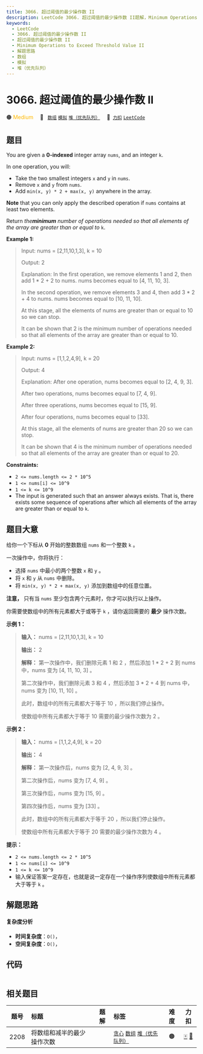 ```yaml
---
title: 3066. 超过阈值的最少操作数 II
description: LeetCode 3066. 超过阈值的最少操作数 II题解，Minimum Operations to Exceed Threshold Value II，包含解题思路、复杂度分析以及完整的 JavaScript 代码实现。
keywords:
  - LeetCode
  - 3066. 超过阈值的最少操作数 II
  - 超过阈值的最少操作数 II
  - Minimum Operations to Exceed Threshold Value II
  - 解题思路
  - 数组
  - 模拟
  - 堆（优先队列）
---
```


# 3066. 超过阈值的最少操作数 II

🟠 <font color=#ffb800>Medium</font>&emsp; 🔖&ensp; [`数组`](/tag/array.md) [`模拟`](/tag/simulation.md) [`堆（优先队列）`](/tag/heap-priority-queue.md)&emsp; 🔗&ensp;[`力扣`](https://leetcode.cn/problems/minimum-operations-to-exceed-threshold-value-ii) [`LeetCode`](https://leetcode.com/problems/minimum-operations-to-exceed-threshold-value-ii)

## 题目

You are given a **0-indexed** integer array `nums`, and an integer `k`.

In one operation, you will:

  * Take the two smallest integers `x` and `y` in `nums`.
  * Remove `x` and `y` from `nums`.
  * Add `min(x, y) * 2 + max(x, y)` anywhere in the array.

**Note** that you can only apply the described operation if `nums` contains at
least two elements.

Return _the**minimum** number of operations needed so that all elements of the
array are greater than or equal to_ `k`.



**Example 1:**

> Input: nums = [2,11,10,1,3], k = 10
> 
> Output: 2
> 
> Explanation: In the first operation, we remove elements 1 and 2, then add 1 * 2 + 2 to nums. nums becomes equal to [4, 11, 10, 3].
> 
> In the second operation, we remove elements 3 and 4, then add 3 * 2 + 4 to nums. nums becomes equal to [10, 11, 10].
> 
> At this stage, all the elements of nums are greater than or equal to 10 so we can stop.
> 
> It can be shown that 2 is the minimum number of operations needed so that all elements of the array are greater than or equal to 10.

**Example 2:**

> Input: nums = [1,1,2,4,9], k = 20
> 
> Output: 4
> 
> Explanation: After one operation, nums becomes equal to [2, 4, 9, 3].
> 
> After two operations, nums becomes equal to [7, 4, 9].
> 
> After three operations, nums becomes equal to [15, 9].
> 
> After four operations, nums becomes equal to [33].
> 
> At this stage, all the elements of nums are greater than 20 so we can stop.
> 
> It can be shown that 4 is the minimum number of operations needed so that all elements of the array are greater than or equal to 20.



**Constraints:**

  * `2 <= nums.length <= 2 * 10^5`
  * `1 <= nums[i] <= 10^9`
  * `1 <= k <= 10^9`
  * The input is generated such that an answer always exists. That is, there exists some sequence of operations after which all elements of the array are greater than or equal to `k`.


## 题目大意

给你一个下标从 **0**  开始的整数数组 `nums` 和一个整数 `k` 。

一次操作中，你将执行：

  * 选择 `nums` 中最小的两个整数 `x` 和 `y` 。
  * 将 `x` 和 `y` 从 `nums` 中删除。
  * 将 `min(x, y) * 2 + max(x, y)` 添加到数组中的任意位置。

**注意，** 只有当 `nums` 至少包含两个元素时，你才可以执行以上操作。

你需要使数组中的所有元素都大于或等于 `k` ，请你返回需要的 **最少**  操作次数。



**示例 1：**

> 
> 
> 
> 
> 
> **输入：** nums = [2,11,10,1,3], k = 10
> 
> **输出：** 2
> 
> **解释：** 第一次操作中，我们删除元素 1 和 2 ，然后添加 1 * 2 + 2 到 nums 中，nums 变为 [4, 11, 10, 3] 。
> 
> 第二次操作中，我们删除元素 3 和 4 ，然后添加 3 * 2 + 4 到 nums 中，nums 变为 [10, 11, 10] 。
> 
> 此时，数组中的所有元素都大于等于 10 ，所以我们停止操作。
> 
> 使数组中所有元素都大于等于 10 需要的最少操作次数为 2 。
> 
> 

**示例 2：**

> 
> 
> 
> 
> 
> **输入：** nums = [1,1,2,4,9], k = 20
> 
> **输出：** 4
> 
> **解释：** 第一次操作后，nums 变为 [2, 4, 9, 3] 。
> 
> 第二次操作后，nums 变为 [7, 4, 9] 。
> 
> 第三次操作后，nums 变为 [15, 9] 。
> 
> 第四次操作后，nums 变为 [33] 。
> 
> 此时，数组中的所有元素都大于等于 20 ，所以我们停止操作。
> 
> 使数组中所有元素都大于等于 20 需要的最少操作次数为 4 。



**提示：**

  * `2 <= nums.length <= 2 * 10^5`
  * `1 <= nums[i] <= 10^9`
  * `1 <= k <= 10^9`
  * 输入保证答案一定存在，也就是说一定存在一个操作序列使数组中所有元素都大于等于 `k` 。


## 解题思路

#### 复杂度分析

- **时间复杂度**：`O()`，
- **空间复杂度**：`O()`，

## 代码

```javascript

```

## 相关题目

<!-- prettier-ignore -->
| 题号 | 标题 | 题解 | 标签 | 难度 | 力扣 |
| :------: | :------ | :------: | :------ | :------: | :------: |
| 2208 | 将数组和减半的最少操作次数 |  |  [`贪心`](/tag/greedy.md) [`数组`](/tag/array.md) [`堆（优先队列）`](/tag/heap-priority-queue.md) | 🟠 | [🀄️](https://leetcode.cn/problems/minimum-operations-to-halve-array-sum) [🔗](https://leetcode.com/problems/minimum-operations-to-halve-array-sum) |